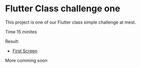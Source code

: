 # Flutter Class challenge one

This project is one of our Flutter class simple challenge at mest.

Time 15 minites

Result:

- [First Screen](scree1.png)

More comming soon
